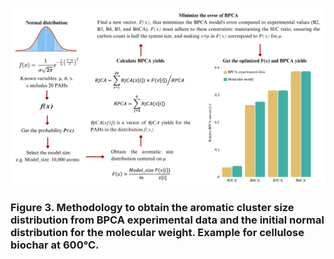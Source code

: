 
![plot](Fig4.svg)
### Figure 3. Methodology to obtain the aromatic cluster size distribution from BPCA experimental data and the initial normal distribution for the molecular weight. Example for cellulose biochar at 600°C. 

